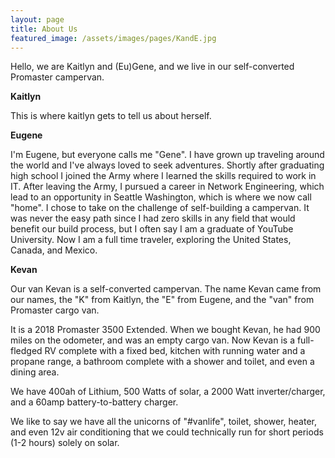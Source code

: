 ```yaml
---
layout: page
title: About Us
featured_image: /assets/images/pages/KandE.jpg
---
```


Hello,
we are Kaitlyn and (Eu)Gene, and we live in our self-converted Promaster campervan.

**Kaitlyn**

This is where kaitlyn gets to tell us about herself.

**Eugene**

I'm Eugene, but everyone calls me "Gene". I have grown up traveling around the world and I've always loved to seek adventures. Shortly after graduating high school I joined the Army where I learned the skills required to work in IT. After leaving the Army, I pursued a career in Network Engineering, which lead to an opportunity in Seattle Washington, which is where we now call "home". I chose to take on the challenge of self-building a campervan. It was never the easy path since I had zero skills in any field that would benefit our build process, but I often say I am a graduate of YouTube University. Now I am a full time traveler, exploring the United States, Canada, and Mexico.

**Kevan**

Our van Kevan is a self-converted campervan. The name Kevan came from our names, the "K" from Kaitlyn, the "E" from Eugene, and the "van" from Promaster cargo van.

It is a 2018 Promaster 3500 Extended. When we bought Kevan, he had 900 miles on the odometer, and was an empty cargo van. Now Kevan is a full-fledged RV complete with a fixed bed, kitchen with running water and a propane range, a bathroom complete with a shower and toilet, and even a dining area.

We have 400ah of Lithium, 500 Watts of solar, a 2000 Watt inverter/charger, and a 60amp battery-to-battery charger.

We like to say we have all the unicorns of "#vanlife", toilet, shower, heater, and even 12v air conditioning that we could technically run for short periods (1-2 hours) solely on solar.